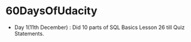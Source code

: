 # 60DaysOfUdacity
- Day 1(11th December) : Did 10 parts of SQL Basics Lesson 26 till Quiz Statements.
